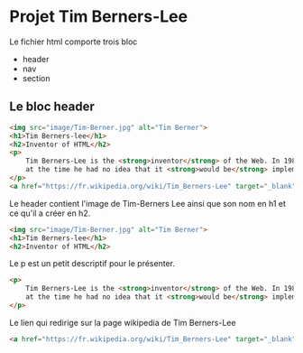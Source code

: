 # Projet Tim Berners-Lee

Le fichier html comporte trois bloc

- header
- nav
- section

## Le bloc header

```html
<img src="image/Tim-Berner.jpg" alt="Tim Berner">
<h1>Tim Berners-lee</h1>
<h2>Inventor of HTML</h2>
<p>
    Tim Berners-Lee is the <strong>inventor</strong> of the Web. In 1989, Tim was working in a computing services section of CERN when he came up with the concept,
    at the time he had no idea that it <strong>would be</strong> implemented on such an <strong>enormous scale</strong>
</p>
<a href="https://fr.wikipedia.org/wiki/Tim_Berners-Lee" target="_blank">See for yourself</a>
```

Le header contient l'image de Tim-Berners Lee ainsi que son nom en
h1 et ce qu'il a créer en h2.

```html
<img src="image/Tim-Berner.jpg" alt="Tim Berner">
<h1>Tim Berners-lee</h1>
<h2>Inventor of HTML</h2>
```
 
Le p est un petit descriptif pour le présenter.

```html
<p>
    Tim Berners-Lee is the <strong>inventor</strong> of the Web. In 1989, Tim was working in a computing services section of CERN when he came up with the concept,
    at the time he had no idea that it <strong>would be</strong> implemented on such an <strong>enormous scale</strong>
</p>
```
 
Le lien qui redirige sur la page wikipedia de Tim Berners-Lee

```html
<a href="https://fr.wikipedia.org/wiki/Tim_Berners-Lee" target="_blank">See for yourself</a>

```
